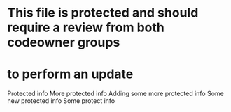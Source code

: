 # This file is protected and should require a review from both codeowner groups
# to perform an update

Protected info
More protected info
Adding some more protected info
Some new protected info
Some protect info